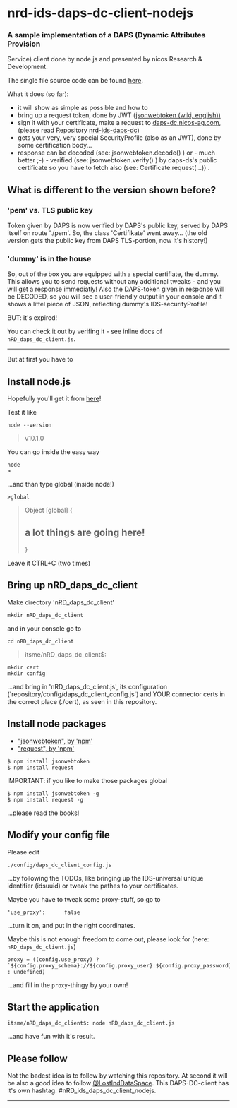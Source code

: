 # nrd-ids-daps-dc-client-nodejs

### A sample implementation of a DAPS (Dynamic Attributes Provision
 Service) client done by node.js and presented by nicos Research & Development.

The single file source code can be
 found [here](https://github.com/nicosResearchAndDevelopment/nrd-ids-daps-dc-client-nodejs/blob/master/src/nRD_daps_dc_client.js).

What it does (so far):
- it will show as simple as possible and how to
- bring up a request token, done by JWT ([jsonwebtoken (wiki, english))](https://en.wikipedia.org/wiki/JSON_Web_Token)
- sign it with your certificate, make a request to [daps-dc.nicos-ag.com](https://daps-dc.nicos-ag.com:8081/about), (please read Repository [nrd-ids-daps-dc](https://github.com/nicosResearchAndDevelopment/nrd-ids-daps-dc))
- gets your very, very special SecurityProfile (also as an JWT), done by some certification body...
- response can be decoded (see: jsonwebtoken.decode() ) or - much better ;-) - verified (see: jsonwebtoken.verify() ) by daps-ds's public certificate so you have to fetch also (see: Certificate.request(...)) .

## What is different to the version shown before?

### 'pem' vs. TLS public key

Token given by DAPS is now verified by DAPS's public key, served by DAPS itself on route './pem'. So, the class 'Certifikate' went away... (the old version gets the public key from DAPS TLS-portion, now it's history!)

### 'dummy' is in the house

So, out of the box you are equipped with a special certifiate, the dummy.
This allows you to send requests without any additional tweaks - and you will get a response immediatly! Also the DAPS-token given in response will be DECODED, so you will see a user-friendly output in your console and it shows a littel piece of JSON, reflecting dummy's IDS-securityProfile!

BUT: it's expired!

You can check it out by verifing it - see inline docs of `nRD_daps_dc_client.js`.

---

But at first you have to

## Install node.js

Hopefully you'll get it from [here](https://nodejs.org/en/)!

Test it like

```
node --version
```
>v10.1.0

You can go inside the easy way

```
node
>
```

...and than type global (inside node!)

```
>global
```
> Object [global] {
> ## a lot things are going here!
> }

Leave it CTRL+C (two times)


## Bring up nRD_daps_dc_client

Make directory 'nRD_daps_dc_client'

```
mkdir nRD_daps_dc_client
```

and in your console go to

```
cd nRD_daps_dc_client
```

> itsme/nRD_daps_dc_client$:

```
mkdir cert
mkdir config
```

...and bring in 'nRD_daps_dc_client.js', its configuration ('repository/config/daps_dc_client_config.js') and YOUR connector certs in the correct place (./cert), as seen in this repository.


## Install node packages

- ["jsonwebtoken", by 'npm'](https://www.npmjs.com/package/jsonwebtoken)
- ["request", by 'npm'](https://www.npmjs.com/package/request)

```
$ npm install jsonwebtoken
$ npm install request
```

IMPORTANT: if you like to make those packages global

```
$ npm install jsonwebtoken -g
$ npm install request -g
```

...please read the books!


## Modify your config file

Please edit

```
./config/daps_dc_client_config.js
```

...by following the TODOs, like bringing up the IDS-universal unique identifier (idsuuid) or tweak the pathes to your certificates.

Maybe you have to tweak some proxy-stuff, so go to

```
'use_proxy':      false
```

...turn it on, and put in the right coordinates.

Maybe this is not enough freedom to come out, please look for (here: `nRD_daps_dc_client.js`)

```
proxy = ((config.use_proxy) ? `${config.proxy_schema}://${config.proxy_user}:${config.proxy_password}@${config.proxy_host}:${config.proxy_port}` : undefined)
```

...and fill in the `proxy`-thingy by your own!


## Start the application

```
itsme/nRD_daps_dc_client$: node nRD_daps_dc_client.js
```

...and have fun with it's result.


## Please follow

Not the badest idea is to follow by watching this repository. At second it will be also a good idea to follow [@LostIndDataSpace](https://twitter.com/LostInDataSpace). This DAPS-DC-client has it's own hashtag: #nRD_ids_daps_dc_client_nodejs.

---


